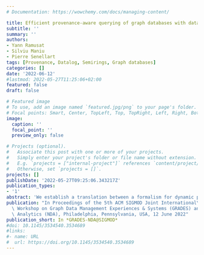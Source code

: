 ```yaml
---
# Documentation: https://wowchemy.com/docs/managing-content/

title: Efficient provenance-aware querying of graph databases with datalog
subtitle: ''
summary: ''
authors:
- Yann Ramusat
- Silviu Maniu
- Pierre Senellart
tags: [Provenance, Datalog, Semirings, Graph databases]
categories: []
date: '2022-06-12'
#lastmod: 2022-05-27T11:25:06+02:00
featured: false
draft: false

# Featured image
# To use, add an image named `featured.jpg/png` to your page's folder.
# Focal points: Smart, Center, TopLeft, Top, TopRight, Left, Right, BottomLeft, Bottom, BottomRight.
image:
  caption: ''
  focal_point: ''
  preview_only: false

# Projects (optional).
#   Associate this post with one or more of your projects.
#   Simply enter your project's folder or file name without extension.
#   E.g. `projects = ["internal-project"]` references `content/project/deep-learning/index.md`.
#   Otherwise, set `projects = []`.
projects: []
publishDate: '2022-05-27T09:25:06.343217Z'
publication_types:
- '1'
abstract: 'We establish a translation between a formalism for dynamic programming over hypergraphs and the computation of semiring-based provenance for Datalog programs. The benefit of this translation is a new method for computing the provenance of Datalog programs for specific classes of semirings, which we apply to provenance-aware querying of graph databases. Theoretical results and practical optimizations lead to an efficient implementation using Soufflé, a state-of-the-art Datalog interpreter. Experimental results on real-world data suggest this approach to be efficient in practical contexts, competing with dedicated solutions for graphs.'
publication: "In Proceedings of the 5th ACM SIGMOD Joint International\
  \ Workshop on Graph Data Management Experiences & Systems (GRADES) and Network Data\
  \ Analytics (NDA), Philadelphia, Pennsylvania, USA, 12 June 2022"
publication_short: In *GRADES-NDA@SIGMOD*
#doi: 10.1145/3534540.3534689
#links:
#- name: URL
#  url: https://doi.org/10.1145/3534540.3534689
---
```

